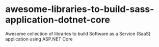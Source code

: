 # awesome-libraries-to-build-sass-application-dotnet-core
Awesome collection of libraries to build Software as a Service (SaaS) application using ASP.NET Core
